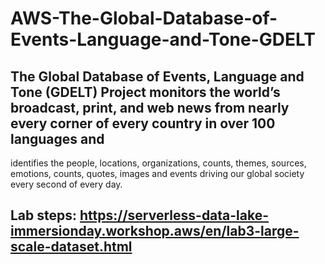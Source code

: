 # AWS-The-Global-Database-of-Events-Language-and-Tone-GDELT

## The Global Database of Events, Language and Tone (GDELT) Project monitors the world’s broadcast, print, and web news from nearly every corner of every country in over 100 languages and 
identifies the people, locations, organizations, counts, themes, sources, emotions, counts, quotes, images and events driving our global society every second of every day.

## Lab steps: https://serverless-data-lake-immersionday.workshop.aws/en/lab3-large-scale-dataset.html
